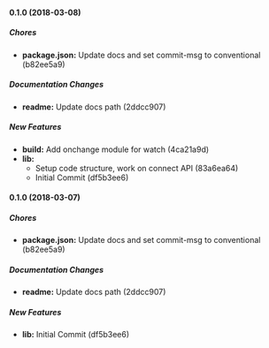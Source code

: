 #### 0.1.0 (2018-03-08)

##### Chores

* **package.json:**  Update docs and set commit-msg to conventional (b82ee5a9)

##### Documentation Changes

* **readme:**  Update docs path (2ddcc907)

##### New Features

* **build:**  Add onchange module for watch (4ca21a9d)
* **lib:**
  *  Setup code structure, work on connect API (83a6ea64)
  *  Initial Commit (df5b3ee6)

#### 0.1.0 (2018-03-07)

##### Chores

* **package.json:**  Update docs and set commit-msg to conventional (b82ee5a9)

##### Documentation Changes

* **readme:**  Update docs path (2ddcc907)

##### New Features

* **lib:**  Initial Commit (df5b3ee6)

